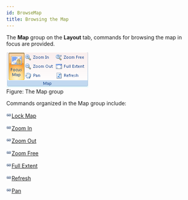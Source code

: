 ```yaml
---
id: BrowseMap
title: Browsing the Map
---
```

The **Map** group on the **Layout** tab, commands for browsing the map in focus are provided.

![](img-en/MapOperationGroup.png)  
Figure: The Map group  
  
Commands organized in the Map group include:

![](../../img/smalltitle.png)[Lock Map](LockMapButton.htm)

![](../../img/smalltitle.png)[Zoom In](Zoominbutton.htm)

![](../../img/smalltitle.png)[Zoom Out](Zoomoutbutton.htm)

![](../../img/smalltitle.png)[Zoom Free](Zoomfreebutton.htm)

![](../../img/smalltitle.png)[Full Extent](EntireViewbutton.htm)

![](../../img/smalltitle.png)[Refresh](RefreshMapbutton.htm)

![](../../img/smalltitle.png)[Pan](PanButton.htm)